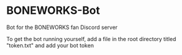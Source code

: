 # BONEWORKS-Bot
Bot for the BONEWORKS fan Discord server

To get the bot running yourself, add a file in the root directory titled "token.txt" and add your bot token
